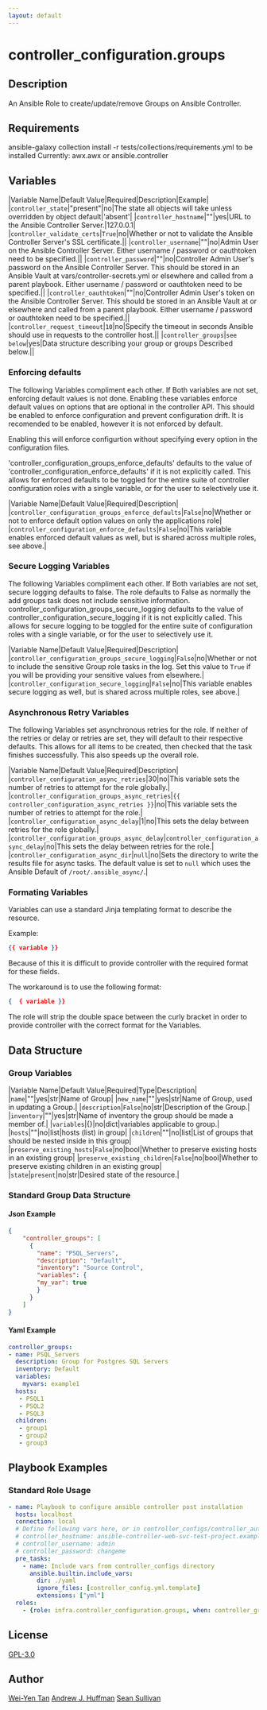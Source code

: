 ```yaml
---
layout: default
---
```


# controller_configuration.groups

## Description

An Ansible Role to create/update/remove Groups on Ansible Controller.

## Requirements

ansible-galaxy collection install -r tests/collections/requirements.yml to be installed
Currently:
  awx.awx
  or
  ansible.controller

## Variables

|Variable Name|Default Value|Required|Description|Example|
|`controller_state`|"present"|no|The state all objects will take unless overridden by object default|'absent'|
|`controller_hostname`|""|yes|URL to the Ansible Controller Server.|127.0.0.1|
|`controller_validate_certs`|`True`|no|Whether or not to validate the Ansible Controller Server's SSL certificate.||
|`controller_username`|""|no|Admin User on the Ansible Controller Server. Either username / password or oauthtoken need to be specified.||
|`controller_password`|""|no|Controller Admin User's password on the Ansible Controller Server. This should be stored in an Ansible Vault at vars/controller-secrets.yml or elsewhere and called from a parent playbook. Either username / password or oauthtoken need to be specified.||
|`controller_oauthtoken`|""|no|Controller Admin User's token on the Ansible Controller Server. This should be stored in an Ansible Vault at or elsewhere and called from a parent playbook. Either username / password or oauthtoken need to be specified.||
|`controller_request_timeout`|`10`|no|Specify the timeout in seconds Ansible should use in requests to the controller host.||
|`controller_groups`|`see below`|yes|Data structure describing your group or groups Described below.||

### Enforcing defaults

The following Variables compliment each other.
If Both variables are not set, enforcing default values is not done.
Enabling these variables enforce default values on options that are optional in the controller API.
This should be enabled to enforce configuration and prevent configuration drift. It is recomended to be enabled, however it is not enforced by default.

Enabling this will enforce configurtion without specifying every option in the configuration files.

'controller_configuration_groups_enforce_defaults' defaults to the value of 'controller_configuration_enforce_defaults' if it is not explicitly called. This allows for enforced defaults to be toggled for the entire suite of controller configuration roles with a single variable, or for the user to selectively use it.

|Variable Name|Default Value|Required|Description|
|`controller_configuration_groups_enforce_defaults`|`False`|no|Whether or not to enforce default option values on only the applications role|
|`controller_configuration_enforce_defaults`|`False`|no|This variable enables enforced default values as well, but is shared across multiple roles, see above.|

### Secure Logging Variables

The following Variables compliment each other.
If Both variables are not set, secure logging defaults to false.
The role defaults to False as normally the add groups task does not include sensitive information.
controller_configuration_groups_secure_logging defaults to the value of controller_configuration_secure_logging if it is not explicitly called. This allows for secure logging to be toggled for the entire suite of configuration roles with a single variable, or for the user to selectively use it.

|Variable Name|Default Value|Required|Description|
|`controller_configuration_groups_secure_logging`|`False`|no|Whether or not to include the sensitive Group role tasks in the log.  Set this value to `True` if you will be providing your sensitive values from elsewhere.|
|`controller_configuration_secure_logging`|`False`|no|This variable enables secure logging as well, but is shared across multiple roles, see above.|

### Asynchronous Retry Variables

The following Variables set asynchronous retries for the role.
If neither of the retries or delay or retries are set, they will default to their respective defaults.
This allows for all items to be created, then checked that the task finishes successfully.
This also speeds up the overall role.

|Variable Name|Default Value|Required|Description|
|`controller_configuration_async_retries`|30|no|This variable sets the number of retries to attempt for the role globally.|
|`controller_configuration_groups_async_retries`|`{{ controller_configuration_async_retries }}`|no|This variable sets the number of retries to attempt for the role.|
|`controller_configuration_async_delay`|1|no|This sets the delay between retries for the role globally.|
|`controller_configuration_groups_async_delay`|`controller_configuration_async_delay`|no|This sets the delay between retries for the role.|
|`controller_configuration_async_dir`|`null`|no|Sets the directory to write the results file for async tasks. The default value is set to `null` which uses the Ansible Default of `/root/.ansible_async/`.|

### Formating Variables

Variables can use a standard Jinja templating format to describe the resource.

Example:

```json
{{ variable }}
```

Because of this it is difficult to provide controller with the required format for these fields.

The workaround is to use the following format:

```json
{  { variable }}
```

The role will strip the double space between the curly bracket in order to provide controller with the correct format for the Variables.

## Data Structure

### Group Variables

|Variable Name|Default Value|Required|Type|Description|
|`name`|""|yes|str|Name of Group|
|`new_name`|""|yes|str|Name of Group, used in updating a Group.|
|`description`|`False`|no|str|Description of the Group.|
|`inventory`|""|yes|str|Name of inventory the group should be made a member of.|
|`variables`|{}|no|dict|variables applicable to group.|
|`hosts`|""|no|list|hosts (list) in group|
|`children`|""|no|list|List of groups that should be nested inside in this group|
|`preserve_existing_hosts`|`False`|no|bool|Whether to preserve existing hosts in an existing group|
|`preserve_existing_children`|`False`|no|bool|Whether to preserve existing children in an existing group|
|`state`|`present`|no|str|Desired state of the resource.|

### Standard Group Data Structure

#### Json Example

```json
{
    "controller_groups": [
      {
        "name": "PSQL_Servers",
        "description": "Default",
        "inventory": "Source Control",
        "variables": {
        "my_var": true
        }
      }
    ]
}
```

#### Yaml Example

```yaml
controller_groups:
- name: PSQL_Servers
  description: Group for Postgres SQL Servers
  inventory: Default
  variables:
    myvars: example1
  hosts:
   - PSQL1
   - PSQL2
   - PSQL3
  children:
   - group1
   - group2
   - group3
```

## Playbook Examples

### Standard Role Usage

```yaml
- name: Playbook to configure ansible controller post installation
  hosts: localhost
  connection: local
  # Define following vars here, or in controller_configs/controller_auth.yml
  # controller_hostname: ansible-controller-web-svc-test-project.example.com
  # controller_username: admin
  # controller_password: changeme
  pre_tasks:
    - name: Include vars from controller_configs directory
      ansible.builtin.include_vars:
        dir: ./yaml
        ignore_files: [controller_config.yml.template]
        extensions: ["yml"]
  roles:
    - {role: infra.controller_configuration.groups, when: controller_groups is defined}
```

## License

[GPL-3.0](https://github.com/redhat-cop/controller_configuration#licensing)

## Author

[Wei-Yen Tan](https://github.com/weiyentan)
[Andrew J. Huffman](https://github.com/ahuffman)
[Sean Sullivan](https://github.com/sean-m-sullivan)
